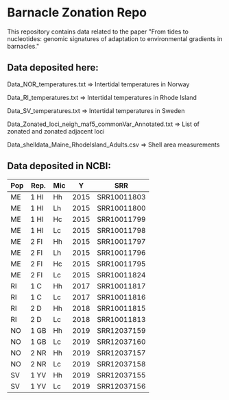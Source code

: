 # Barnacle Zonation Repo
This repository contains data related to the paper "From tides to nucleotides: genomic signatures of adaptation to environmental gradients in barnacles."

## Data deposited here:

Data_NOR_temperatures.txt => Intertidal temperatures in Norway

Data_RI_temperatures.txt => Intertidal temperatures in Rhode Island

Data_SV_temperatures.txt => Intertidal temperatures in Sweden

Data_Zonated_loci_neigh_maf5_commonVar_Annotated.txt  => List of zonated and zonated adjacent loci

Data_shelldata_Maine_RhodeIsland_Adults.csv => Shell area measurements

## Data deposited in NCBI:

| Pop | Rep. | Mic | Y    | SRR         |
|-----|------|-----|------|-------------|
| ME  | 1 HI | Hh  | 2015 | SRR10011803 |
| ME  | 1 HI | Lh  | 2015 | SRR10011800 |
| ME  | 1 HI | Hc  | 2015 | SRR10011799 |
| ME  | 1 HI | Lc  | 2015 | SRR10011798 |
| ME  | 2 FI | Hh  | 2015 | SRR10011797 |
| ME  | 2 FI | Lh  | 2015 | SRR10011796 |
| ME  | 2 FI | Hc  | 2015 | SRR10011795 |
| ME  | 2 FI | Lc  | 2015 | SRR10011824 |
| RI  | 1 C  | Hh  | 2017 | SRR10011817 |
| RI  | 1 C  | Lc  | 2017 | SRR10011816 |
| RI  | 2 D  | Hh  | 2018 | SRR10011815 |
| RI  | 2 D  | Lc  | 2018 | SRR10011813 |
| NO  | 1 GB | Hh  | 2019 | SRR12037159 |
| NO  | 1 GB | Lc  | 2019 | SRR12037160 |
| NO  | 2 NR | Hh  | 2019 | SRR12037157 |
| NO  | 2 NR | Lc  | 2019 | SRR12037158 |
| SV  | 1 YV | Hh  | 2019 | SRR12037155 |
| SV  | 1 YV | Lc  | 2019 | SRR12037156 |